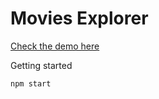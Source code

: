 # Movies Explorer

[Check the demo here](https://eilonudi-work.github.io/MoviesExplorerSite/ "Check the demo here")

Getting started
```bash
npm start
```
